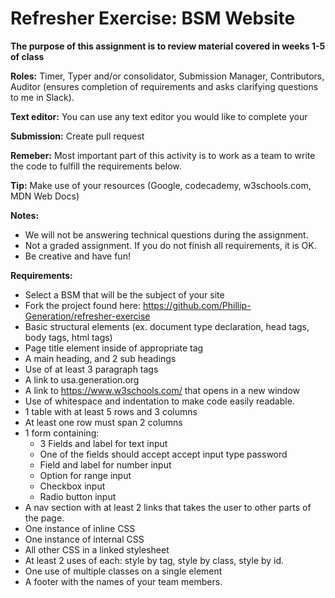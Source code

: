 # Refresher Exercise: BSM Website

**The purpose of this assignment is to review material covered in weeks 1-5 of class**

**Roles:** Timer, Typer and/or consolidator, Submission Manager, Contributors, Auditor (ensures completion of requirements and asks clarifying questions to me in Slack).

**Text editor:** You can use any text editor you would like to complete your

 **Submission:** Create pull request

**Remeber:** Most important part of this activity is to work as a team to write the code to fulfill the requirements below.

**Tip:** Make use of your resources (Google, codecademy, w3schools.com, MDN Web Docs)

**Notes:**
* We will not be answering technical questions during the assignment. 
* Not a graded assignment. If you do not finish all requirements, it is OK.
* Be creative and have fun!

**Requirements:**

* Select a BSM that will be the subject of your site
* Fork the project found here: https://github.com/Phillip-Generation/refresher-exercise
* Basic structural elements (ex. document type declaration, head tags, body tags, html tags)
* Page title element inside of appropriate tag
* A main heading, and 2 sub headings
* Use of at least 3 paragraph tags
* A link to usa.generation.org
* A link to https://www.w3schools.com/ that opens in a new window
* Use of whitespace and indentation to make code easily readable.
* 1 table with at least 5 rows and 3 columns
* At least one row must span 2 columns
* 1 form containing:
    * 3 Fields and label for text input
    * One of the fields should accept accept input type password
    * Field and label for number input 
    * Option for range input
    * Checkbox input 
    * Radio button input
* A nav section with at least 2 links that takes the user to other parts of the page.
* One instance of inline CSS
* One instance of internal CSS
* All other CSS in a linked stylesheet
* At least 2 uses of each: style by tag, style by class, style by id.
* One use of multiple classes on a single element
* A footer with the names of your team members.


